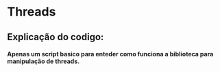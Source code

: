 # Threads

## Explicação do codigo:

#### Apenas um script basico para enteder como funciona a biblioteca para manipulação de threads.

